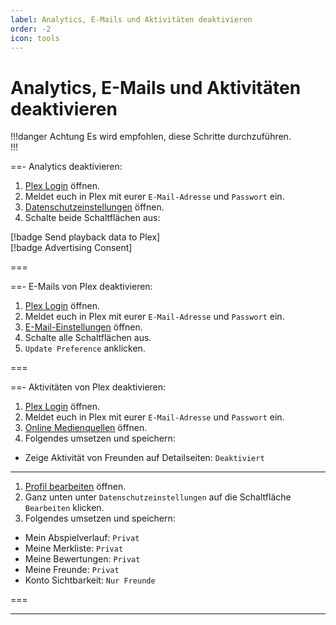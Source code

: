 ```yaml
---
label: Analytics, E-Mails und Aktivitäten deaktivieren
order: -2
icon: tools
---
```


# Analytics, E-Mails und Aktivitäten deaktivieren

!!!danger Achtung
Es wird empfohlen, diese Schritte durchzuführen.<br>
!!!

==- Analytics deaktivieren:

1. [Plex Login](https://app.plex.tv/desktop/#!/login) öffnen.
2. Meldet euch in Plex mit eurer `E-Mail-Adresse` und `Passwort` ein.
3. [Datenschutzeinstellungen](https://www.plex.tv/about/privacy-legal/privacy-preferences/#opd) öffnen.
5. Schalte beide Schaltflächen aus:

[!badge Send playback data to Plex]<br>
[!badge Advertising Consent]<br>

===

==- E-Mails von Plex deaktivieren:

1. [Plex Login](https://app.plex.tv/desktop/#!/login) öffnen.
2. Meldet euch in Plex mit eurer `E-Mail-Adresse` und `Passwort` ein.
3. [E-Mail-Einstellungen](https://www.plex.tv/email-preferences) öffnen.
4. Schalte alle Schaltflächen aus.
5. `Update Preference` anklicken.

===

==- Aktivitäten von Plex deaktivieren:

1. [Plex Login](https://app.plex.tv/desktop/#!/login) öffnen.
2. Meldet euch in Plex mit eurer `E-Mail-Adresse` und `Passwort` ein.
3. [Online Medienquellen](https://app.plex.tv/#!/settings/online-media-sources) öffnen.
4. Folgendes umsetzen und speichern:
- Zeige Aktivität von Freunden auf Detailseiten: `Deaktiviert`

---

1. [Profil bearbeiten](https://app.plex.tv/#!/profile/edit) öffnen.
2. Ganz unten unter `Datenschutzeinstellungen` auf die Schaltfläche `Bearbeiten` klicken.
3. Folgendes umsetzen und speichern:
- Mein Abspielverlauf: `Privat`  
- Meine Merkliste: `Privat`  
- Meine Bewertungen: `Privat`  
- Meine Freunde: `Privat`  
- Konto Sichtbarkeit: `Nur Freunde`  

===

---
